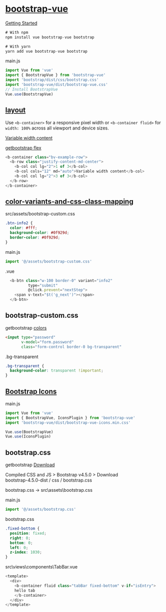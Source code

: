 # [bootstrap-vue](https://bootstrap-vue.js.org/)

[Getting Started](https://bootstrap-vue.js.org/docs/)

```js
# With npm
npm install vue bootstrap-vue bootstrap

# With yarn
yarn add vue bootstrap-vue bootstrap
```

main.js

```js
import Vue from 'vue'
import { BootstrapVue } from 'bootstrap-vue'
import 'bootstrap/dist/css/bootstrap.css'
import 'bootstrap-vue/dist/bootstrap-vue.css'
// Install BootstrapVue
Vue.use(BootstrapVue)
```

## [layout](https://bootstrap-vue.org/docs/components/layout)

Use `<b-container>` for a responsive pixel width or
`<b-container fluid>` for `width: 100%` across all viewport and device sizes.


[Variable width content](https://bootstrap-vue.org/docs/components/layout)

[getbootstrap flex](https://getbootstrap.com/docs/4.4/utilities/flex/)

```js
<b-container class="bv-example-row">
  <b-row class="justify-content-md-center">
    <b-col col lg="2">1 of 3</b-col>
    <b-col cols="12" md="auto">Variable width content</b-col>
    <b-col col lg="2">3 of 3</b-col>
  </b-row>
</b-container>
```

## [color-variants-and-css-class-mapping](https://bootstrap-vue.org/docs/reference/color-variants#color-variants-and-css-class-mapping)

src/assets/bootstrap-custom.css

```css
.btn-info2 {
  color: #fff;
  background-color: #0f929d;
  border-color: #0f929d;
}
```

main.js

```js
import '@/assets/bootstrap-custom.css'
```

.vue

```js
  <b-btn class="w-100 border-0" variant="info2"
          type="submit"
          @click.prevent="nextStep">
    <span v-text="$t('g_next')"></span>
  </b-btn>
```

## bootstrap-custom.css

getbootstrap [colors](https://getbootstrap.com/docs/4.1/utilities/colors/)

```html
<input type="password"
       v-model="form.password"
       class="form-control border-0 bg-transparent"
```

.bg-transparent

```css
.bg-transparent {
  background-color: transparent !important;
}
```

## [Bootstrap Icons](https://bootstrap-vue.org/docs/icons)

main.js

```js
import Vue from 'vue'
import { BootstrapVue, IconsPlugin } from 'bootstrap-vue'
import 'bootstrap-vue/dist/bootstrap-vue-icons.min.css'

Vue.use(BootstrapVue)
Vue.use(IconsPlugin)
```

## bootstrap.css

getbootstrap [Download](https://getbootstrap.com/docs/4.5/getting-started/download/#yarn)

Compiled CSS and JS > Bootstrap v4.5.0  > Download  
bootstrap-4.5.0-dist / css / bootstrap.css  

bootstrap.css -> src\assets\bootstrap.css

main.js

```js
import '@/assets/bootstrap.css'
```

bootstrap.css

```css
.fixed-bottom {
  position: fixed;
  right: 0;
  bottom: 0;
  left: 0;
  z-index: 1030;
}
```

src\views\components\TabBar.vue

```js
<template>
  <div>
    <b-container fluid class="tabBar fixed-bottom" v-if="isEntry">
    hello tab
    </b-container>
  </div>
</template>
```
